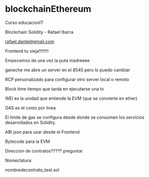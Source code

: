 # blockchainEthereum
Curso educacionIT

Blockchain Solidity - Rafael Ibarra

rafael.dante@gmail.com

Frontend tu vieja!!!!!!!!

Empecemos de una vez la puta madreeee

ganeche me abre un server en el 8545 pero lo puedo cambiar

RCP personalizado para configurar otro server local o remoto

Block time
tiempo que tarda en ejecutarse una tx

WEI es la unidad que entiende la EVM (que se convierte en ether)

GAS es el costo por linea

El limite de gas se configura desde donde se consumen los servicios
desarrollados en Solidity.

ABI json para usar desde el Frontend

Bytecode para la EVM


Direccion de contratos????? preguntar

Nomeclatura:

nombredecontrato_test.sol
